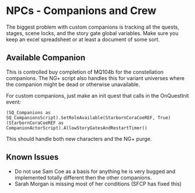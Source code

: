 # NPCs - Companions and Crew

The biggest problem with custom companions is tracking all the quests, stages, scene locks, and the story gate global variables. Make sure you keep an excel spreadsheet or at least a document of some sort.

## Available Companion

This is controlled buy completion of MQ104b for the constellation companions. The NG+ script also handles this for variant universes where the companion might be dead or otherwise unavailable.

For custom companions, just make an init quest that calls in the OnQuestInit event: 
```
(SQ_Companions as SQ_CompanionsScript).SetRoleAvailable(StarbornCoraCoeREF, True)
(StarbornCoraCoeREF as CompanionActorScript).AllowStoryGatesAndRestartTimer()
```
This should handle both new characters and the NG+ purge.

## Known Issues
- Do not use Sam Coe as a basis for anything he is very bugged and implemented totally different then the other companions.
- Sarah Morgan is missing most of her conditions (SFCP has fixed this)